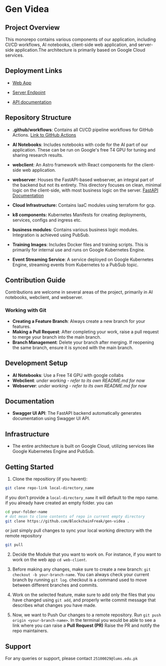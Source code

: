 # Gen Videa

## Project Overview

This monorepo contains various components of our application, including CI/CD workflows, AI notebooks, client-side web application, and server-side application.The architecture is primarily based on Google Cloud services.

## Deployment Links

- [Web App](https://web.genvidea.com)

- [Server Endpoint](https://api.genvidea.com)

- [API documentation](https://api.genvidea.com/docs)

## Repository Structure

- **.github/workflows**: Contains all CI/CD pipeline workflows for GitHub Actions. [Link to GitHub Actions](/.github/workflows/)

- **AI Notebooks**: Includes notebooks with code for the AI part of our application. These can be run on Google's free T4 GPU for tuning and sharing research results.

- **webclient**: An Astro framework with React components for the client-side web application.

- **webserver**: Houses the FastAPI-based webserver, an integral part of the backend but not its entirety. This directory focuses on clean, minimal logic on the client-side, with most business logic on the server. [FastAPI Documentation](https://fastapi.tiangolo.com/)

- **Cloud Infrastructure:** Contains IaaC modules using terraform for gcp.

- **k8 components:** Kubernetes Manifests for creating deployments, services, configs and ingress etc.

- **business modules**: Contains various business logic modules. Integration is achieved using PubSub.

- **Training Images**: Includes Docker files and training scripts. This is primarily for internal use and runs on Google Kubernetes Engine.

- **Event Streaming Service**: A service deployed on Google Kubernetes Engine, streaming events from Kubernetes to a PubSub topic.

## Contribution Guide

Contributions are welcome in several areas of the project, primarily in AI notebooks, webclient, and webserver.

### Working with Git

- **Creating a Feature Branch**: Always create a new branch for your features.
- **Making a Pull Request**: After completing your work, raise a pull request to merge your branch into the main branch.
- **Branch Management**: Delete your branch after merging. If reopening the same branch, ensure it is synced with the main branch.

## Development Setup

- **AI Notebooks**: Use a Free T4 GPU with google collabs 
- **Webclient**: _under working - refer to its own README.md for now_
- **Webserver**: _under working - refer to its own README.md for now_

## Documentation

- **Swagger UI API**: The FastAPI backend automatically generates documentation using Swagger UI API.

## Infrastructure

- The entire architecture is built on Google Cloud, utilizing services like Google Kubernetes Engine and PubSub.

## Getting Started

1. Clone the repositiory (if you havent):
```bash
git clone repo-link local-directory_name
```

if you don't provide a `local-directory_name` it will default to the repo name. if you already have created an empty folder. you can
```bash
cd your-folder-name
# dot mean to clone contents of repo in current empty directory
git clone https://github.com/BlockchainFreak/gen-videa .
```

or just simply pull changes to sync your local working directory with the remote repository
```bash
git pull
```

2. Decide the Module that you want to work on. For instance, if you want to work on the web app `cd web-client`.

3. Before making any changes, make sure to create a new branch: `git checkout -b your-branch-name`. You can always check your current branch by running `git log`. checkout is a command used to move between different branches and commits.

4. Work on the selected feature, make sure to add only the files that you have changed using `git add`, and properly write commit message that describes what changes you have made.

5. Now, we want to Push Our changes to a remote repository. Run `git push origin <your-branch-name>`. In the terminal you would be able to see a link where you can raise a **Pull Request (PR)** Raise the PR and notify the repo maintainers.

## Support

For any queries or support, please contact `25100029@lums.edu.pk`
